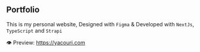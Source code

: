 ## Portfolio

This is my personal website, Designed with `Figma` & Developed with `NextJs`, `TypeScript` and `Strapi`

👁 Preview: https://yacouri.com

